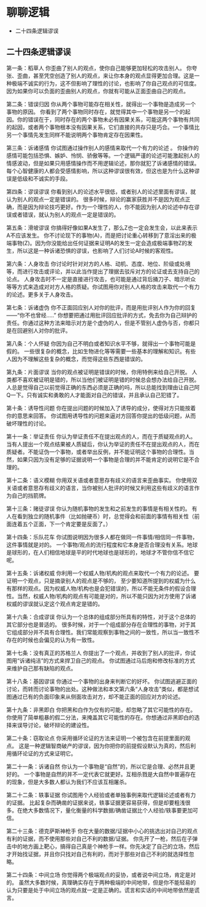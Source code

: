 # 聊聊逻辑

<!-- MarkdownTOC -->

- 二十四条逻辑谬误

<!-- /MarkdownTOC -->


## 二十四条逻辑谬误

第一条：稻草人 你歪曲了别人的观点，使你自己能够更加轻松的攻击别人。 你夸张、歪曲，甚至凭空创造了别人的观点，来让你本身的观点显得更加合理。这是一种极端不诚实的行为，这不但影响了理性的讨论，也影响了你自己观点的可信度。因为如果你可以负面的歪曲别人的观点，你就有可能从正面歪曲自己的观点。

第二条：错误归因 你从两个事物可能存在相关性，就得出一个事物是造成另一个事物的原因。 你看到了两个事物同时存在，就觉得其中一个事物是另一个的起因。你的错误在于，同时存在的两个事物未必有因果关系，可能这两个事物有共同的起因，或者两个事物根本没有因果关系，它们直接的共存只是巧合。一个事情比另一个事情先发生同样不能说明两个事物肯定存在因果性。

第三条：诉诸感情 你试图通过操作别人的感情来取代一个有力的论述 。 你操作的感情可能包括恐惧、嫉妒、怜悯、骄傲等等。一个逻辑严谨的论述可能激起别人的情感波动，但是如果只用感情操作而不用逻辑论述，那你就犯了诉诸感情的错误。每个心智健康的人都会受感情影响，所以这种谬误很有效，但这也是为什么这种谬误是低级和不诚实的手段。

第四条：谬误谬误 你看到别人的论述水平很低，或者别人的论述里面有谬误，就认为别人的观点一定是错误的。 很多时候，辩论的赢家获胜并不是因为观点正确，而是因为辩论技巧更好。作为一个理性的人，你不能因为别人的论述中存在谬误或者错误，就认为别人的观点一定是错误的。

第五条：滑坡谬误 你搞得好像如果A发生了，那么Z也一定会发生会，以此来表示A不应该发生。 你不讨论现下的事物(A)，而是把讨论重心转移到了意淫出来的极端事物(Z)。因为你没能给出任何证据来证明A的发生一定会造成极端事物Z的发生，所以这是一种诉诸恐惧的谬误，也影响了人们讨论A时候的客观性。

第六条：人身攻击 你讨论时针对对方的人格、动机、态度、地位、阶级或处境等，而进行攻击或评论，并以此当作提出了理据去驳斥对方的论证或去支持自己的论点。 人身攻击时不一定是直接进行攻击，也可能是通过背后捅刀子、暗示听众等等方式来造成对对方人格的质疑。你试图用你对别人人格的攻击来取代一个有力的论述。更多关于人身攻击。

第七条：诉诸虚伪 你不正面回应别人对你的批评，而是用批评别人作为你的回复——“你不也曾经.....” 你想要把通过用批评回应批评的方式，免去你为自己辩护的责任。你通过这种方法来暗示对方是个虚伪的人，但是不管别人虚伪与否，你都只是在回避别人对你的批评。

第八条：个人怀疑 你因为自己不明白或者知识水平不够，就得出一个事物可能是假的。 一些很复杂的概念，比如生物进化等等需要一些基本的理解和知识。有些人因为不理解这些复杂的概念，而觉得这些东西是错误的。

第九条：片面谬误 当你的观点被证明是错误的时候，你用特例来给自己开脱。 人类都不喜欢被证明是错的，所以当他们被证明是错的时候总会想办法给自己开脱。人总是觉得自己以前觉得正确的东西必须是正确的吗，所以总能找到理由让自己阿Q一下。只有诚实和勇敢的人才能面对自己的错误，并且承认自己犯错了。

第十条：诱导性问题 你在提出问题的时候加入了诱导的成分，使得对方只能按着你的意思来回答。 你试图用诱导性的问题来逼对方回答你提出的低级问题，从而破坏理性的讨论。

第十一条：举证责任 你认为举证责任不在提出观点的人，而在于质疑观点的人。 当有人提出一个观点结果被人质疑后，你认为举证的责任不在提出观点的人，而在质疑者。不能证伪一个事物，或者举出反例，并不能证明这个事物的合理性。当然，如果只因为没有足够的证据说明一个事物是合理的并不能肯定的说明它是不合理的。

第十二条：语义模糊 你用双关语或者意思存有歧义的语言来歪曲事实。 你使用双关语或者意思存有歧义的语言，当你被别人批评的时候又利用这些有歧义的语言作为自己的挡箭牌。

第十三条：赌徒谬误 你认为随机事物的发生和之前发生的事情是有相关性的。 有人在看到独立的随机事件（比如抛硬币）时，总觉得会和前面的事情有相关性（前面连着五个正面，下一个肯定要是反面了。）

第十四条：乐队花车 你试图说明因为很多人都在做同一件事情/相信同一件事物，这件事情就是对的。 一个事物/观点的流行程度和它本身是否合理没有关系。地球是球形的，在人们相信地球是平的时代地球也是球形的，地球才不管你信不信它呢。

第十五条：诉诸权威 你利用一个权威人物/机构的观点来取代一个有力的论述。 要证明一个观点，只是摘录别人的观点是不够的， 至少要知道所提到的权威为什么有那样的观点。因为权威人物/机构也是会犯错误的，所以不能无条件的假设合理性。当然，权威人物/机构的观点有可能是对的，所以不能只因为对方使用了诉诸权威的谬误就认定这个观点肯定是错的。

第十六条：合成谬误 你认为一个总体的组成部分所具有的特性，对于这个总体的其它部分也是普适的。 很多时候，对于一个组成部分存在合理性的事物，对于其它组成部分并不具有合理性。我们常能观察到事物之间的一致性，所以当一致性不存在的时候也会偏见的认为有一致性。

第十七条：没有真正的苏格兰人 你提出了一个观点，并收到了别人的批评，你试图用“诉诸纯洁”的方式来捍卫自己的观点。 你试图通过马后炮和修改标准的方式来维护自己那有缺陷的观点。

第十八条：基因谬误 你通过一个事物的出身来判断它的好坏。 你试图逃避正面的讨论，而转而讨论事物的出处。这种做法和本文第六条“人身攻击”类似，都是想试图通过已有的负面印象来从侧面攻击对方，却不能正面的回应对方的论述。

第十九条：非黑即白 你把黑和白作为仅有的可能，却忽略了其它可能性的存在。 你使用了简单粗暴的假二分法，来掩盖其它可能性的存在。你想通过非黑即白的选择来误导讨论，破坏辩论的建设性。

第二十条：窃取论点 你采用循环论证的方法来证明一个被包含在前提里面的观点。 这是一种逻辑智商破产的谬误，因为你把你的前提假设默认为真的，然后利用循环论证的方式来证明它。

第二十一条：诉诸自然 你认为一个事物是“自然”的，所以它是合理、必然并且更好的。 一个事物是自然的并不一定代表它就更好。互相杀戮是大自然中普遍存在的现象，但是大多数人都认为我们不应该互相屠杀。

第二十二条：轶事证据 你试图用个人经验或者单独事例来取代逻辑论述或者有力的证据。 比起复杂而确凿的证据来说，轶事证据更容易获得，但是却要粗浅很多。在绝大多数情况下，量化衡量的科学数据/确凿证据比个人经验/轶事要更加可信。

第二十三条：德克萨斯神枪手 你在大量的数据/证据中小心的挑选出对自己的观点有利的证据，而不使用那些对自己不利的数据/证据。 你先开了一枪，然后在子弹击中的地方画上靶心，搞得自己真是个神枪手一样。你先决定了自己的立场，然后才开始找证据，并且你只找对自己有利的，而对于那些对自己不利的就选择性忽略。

第二十四条：中间立场 你觉得两个极端观点的妥协，或者说中间立场，肯定是对的。 虽然大多数时候，真理确实存在于两种极端的中间地带，但是你不能轻易的认为只要是处于中间立场的观点就一定是正确的。谎言和实话的中间地带依然是谎言。

